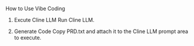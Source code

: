 How to Use Vibe Coding

1. Excute Cline LLM
Run Cline LLM.

2. Generate Code
Copy PRD.txt and attach it to the Cline LLM prompt area to execute.
